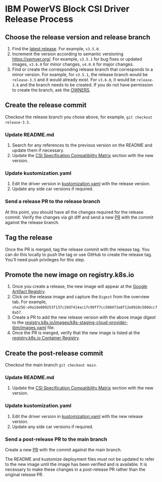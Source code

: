 # IBM PowerVS Block CSI Driver Release Process

## Choose the release version and release branch

1. Find the [latest release](https://github.com/kubernetes-sigs/ibm-powervs-block-csi-driver/releases/latest). For example, `v3.5.0`.
1. Increment the version according to semantic versioning https://semver.org/. For example, `v3.5.1` for bug fixes or updated images, `v3.6.0` for minor changes, `v4.0.0` for major changes.
1. Find or create the corresponding release branch that corresponds to a minor version. For example, for `v3.5.1`, the release branch would be `release-3.5` and it would already exist. For `v3.6.0`, it would be `release-3.6` and the branch needs to be created. If you do not have permission to create the branch, ask the [OWNERS](OWNERS).

## Create the release commit

Checkout the release branch you chose above, for example, `git checkout release-3.5`.

### Update README.md

1. Search for any references to the previous version on the README and update them if necessary.
1. Update the [CSI Specification Compatibility Matrix](https://github.com/kubernetes-sigs/ibm-powervs-block-csi-driver#csi-specification-compatibility-matrix) section with the new version.

### Update kustomization.yaml

1. Edit the driver version in [kustomization.yaml](https://github.com/kubernetes-sigs/ibm-powervs-block-csi-driver/blob/main/deploy/kubernetes/overlays/stable/kustomization.yaml) with the release version.
1. Update any side car versions if required.

### Send a release PR to the release branch

At this point, you should have all the changes required for the release commit. Verify the changes via git diff and send a new [PR](https://github.com/kubernetes-sigs/ibm-powervs-block-csi-driver/pulls) with the commit against the release branch.


## Tag the release

Once the PR is merged, tag the release commit with the release tag. You can do this locally to push the tag or use GitHub to create the release tag. You'll need push privileges for this step.

## Promote the new image on registry.k8s.io

1. Once you create a release, the new image will appear at the [Google Artifact Registry](https://console.cloud.google.com/artifacts/docker/k8s-staging-cloud-provider-ibm/us/gcr.io/ibm-powervs-block-csi-driver).
1. Click on the release image and capture the `Digest` from the overview tab. For example, `sha256:e9a1de089253f137c19d7414ac17c99ff7cc508473a8f12e0910c580dcc70a57`.
1. Create a PR to add the new release version with the above image digest to the [registry.k8s.io/images/k8s-staging-cloud-provider-ibm/images.yaml](https://github.com/kubernetes/k8s.io/blob/main/registry.k8s.io/images/k8s-staging-cloud-provider-ibm/images.yaml) file.
1. Once the PR is merged, verify that the new image is listed at the [registry.k8s.io Container Registry](https://explore.ggcr.dev/?repo=registry.k8s.io%2Fcloud-provider-ibm%2Fibm-powervs-block-csi-driver).


## Create the post-release commit

Checkout the main branch `git checkout main`.

### Update README.md

1. Update the [CSI Specification Compatibility Matrix](https://github.com/kubernetes-sigs/ibm-powervs-block-csi-driver#csi-specification-compatibility-matrix) section with the new version.

### Update kustomization.yaml

1. Edit the driver version in [kustomization.yaml](https://github.com/kubernetes-sigs/ibm-powervs-block-csi-driver/blob/main/deploy/kubernetes/overlays/stable/kustomization.yaml) with the new release version.
1. Update any side car versions if required.

### Send a post-release PR to the main branch

Create a new [PR](https://github.com/kubernetes-sigs/ibm-powervs-block-csi-driver/pulls) with the commit against the main branch.

The README and kustomize deployment files must not be updated to refer to the new image until the image has been verified and is available. It is necessary to make these changes in a post-release PR rather than the original release PR.
